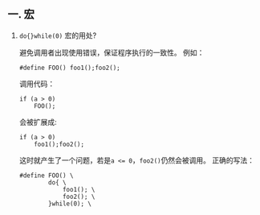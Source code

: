 ## 一. 宏
1. `do{}while(0)` 宏的用处?

    避免调用者出现使用错误，保证程序执行的一致性。
    例如：
    ```
    #define FOO() foo1();foo2();
    ```
    调用代码：
    ```
    if (a > 0)
        FOO();
    ```
    会被扩展成:
    ```
    if (a > 0)
        foo1();foo2();
    ```
    这时就产生了一个问题，若是`a <= 0`，`foo2()`仍然会被调用。
    正确的写法：
    ```
    #define FOO() \
            do{ \
                foo1(); \
                foo2(); \
            }while(0); \
    ```
